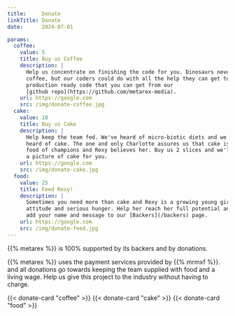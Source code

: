 ```yaml
---
title:     Donate
linkTitle: Donate
date:      2024-07-01

params:
  coffee:
    value: 5
    title: Buy us Coffee
    description: |
      Help us concentrate on finishing the code for you. Dinosaurs never grew
      coffee, but our coders could do with all the help they can get to make
      production ready code that you can get from our
      [github repo](https://github.com/metarex-media).
    url: https://google.com
    src: /img/donate-coffee.jpg
  cake:
    value: 10
    title: Buy us Cake
    description: |
      Help keep the team fed. We've heard of micro-biotic diets and we've also
      heard of cake. The one and only Charlotte assures us that cake is the
      food of champions and Rexy believes her. Buy us 2 slices and we'll post
      a picture of cake for you.
    url: https://google.com
    src: /img/donate-cake.jpg
  food:
    value: 25
    title: Feed Rexy!
    description: |
      Sometimes you need more than cake and Rexy is a growing young girl with
      attitude and serious hunger. Help her reach her full potential and we'll
      add your name and message to our [Backers](/backers) page.
    url: https://google.com
    src: /img/donate-feed.jpg
---
```


{{% metarex %}} is 100% supported by its backers and by donations.

{{% metarex %}}  uses the payment services provided by {{% mrmxf %}}. and all
donations go towards keeping the team supplied with food and a living wage.
Help us give this project to the industry without having to charge.

<div class="ui equal width center aligned stackable grid">
  {{< donate-card "coffee" >}}
  {{< donate-card "cake" >}}
  {{< donate-card "food" >}}
</div>
